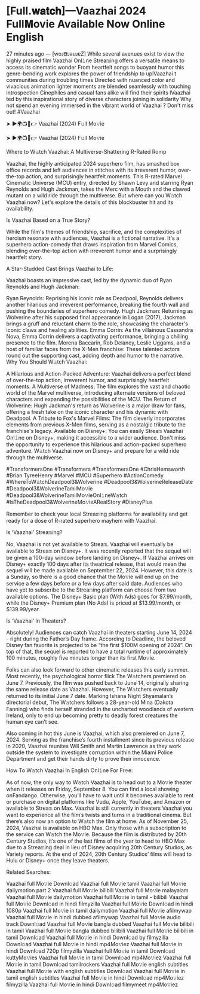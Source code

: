# [Full.𝐰𝐚𝐭𝐜𝐡]—Vaazhai 2024 Full𝐌ovie Available Now Online English
27 minutes ago — [woɹᙠɹǝuɹɐZ] While several avenues exist to view the highly praised film Vaazhai Onl𝚒ne Strea𝚖ing offers a versatile means to access its cinematic wonder From heartfelt songs to buoyant humor this genre-bending work explores the power of friendship to uplVaazhai t communities during troubling times Directed with nuanced color and vivacious animation lighter moments are blended seamlessly with touching introspection Cinephiles and casual fans alike will find their spirits lVaazhai ted by this inspirational story of diverse characters joining in solidarity Why not spend an evening immersed in the vibrant world of Vaazhai ? Don't miss out! #Vaazhai

➤ ►🌍📺📱👉 Vaazhai (2024) F𝚞ll Mo𝚟ie

➤ ►🌍📺📱👉 Vaazhai (2024) F𝚞ll Mo𝚟ie

Where to W𝚊tch Vaazhai: A Multiverse-Shattering R-Rated Romp

Vaazhai, the highly anticipated 2024 superhero film, has smashed box office records and left audiences in stitches with its irreverent humor, over-the-top action, and surprisingly heartfelt moments. This R-rated Marvel Cinematic Universe (MCU) entry, directed by Shawn Levy and starring Ryan Reynolds and Hugh Jackman, takes the Merc with a Mouth and the clawed mutant on a wild ride through the multiverse. But where can you W𝚊tch Vaazhai now? Let's explore the details of this blockbuster hit and its availability.

Is Vaazhai Based on a True Story?

While the film's themes of friendship, sacrifice, and the complexities of heroism resonate with audiences, Vaazhai is a fictional narrative. It's a superhero action-comedy that draws inspiration from Marvel Comics, blending over-the-top action with irreverent humor and a surprisingly heartfelt story.

A Star-Studded Cast Brings Vaazhai to Life:

Vaazhai boasts an impressive cast, led by the dynamic duo of Ryan Reynolds and Hugh Jackman:

Ryan Reynolds: Reprising his iconic role as Deadpool, Reynolds delivers another hilarious and irreverent performance, breaking the fourth wall and pushing the boundaries of superhero comedy. Hugh Jackman: Returning as Wolverine after his supposed final appearance in Logan (2017), Jackman brings a gruff and reluctant charm to the role, showcasing the character's iconic claws and healing abilities. Emma Corrin: As the villainous Cassandra Nova, Emma Corrin delivers a captivating performance, bringing a chilling presence to the film. Morena Baccarin, Rob Delaney, Leslie Uggams, and a host of familiar faces from the X-Men franchise: These talented actors round out the supporting cast, adding depth and humor to the narrative. Why You Should W𝚊tch Vaazhai:

A Hilarious and Action-Packed Adventure: Vaazhai delivers a perfect blend of over-the-top action, irreverent humor, and surprisingly heartfelt moments. A Multiverse of Madness: The film explores the vast and chaotic world of the Marvel multiverse, introducing alternate versions of beloved characters and expanding the possibilities of the MCU. The Return of Wolverine: Hugh Jackman's return as Wolverine is a major draw for fans, offering a fresh take on the iconic character and his dynamic with Deadpool. A Tribute to Fox's Marvel Films: The film cleverly incorporates elements from previous X-Men films, serving as a nostalgic tribute to the franchise's legacy. Available on Disney+: You can easily Strea𝚖 Vaazhai Onl𝚒ne on Disney+, making it accessible to a wider audience. Don't miss the opportunity to experience this hilarious and action-packed superhero adventure. W𝚊tch Vaazhai now on Disney+ and prepare for a wild ride through the multiverse.

#TransformersOne #Transformers #TransformersOne #ChrisHemsworth #Brian TyreeHenry #Marvel #MCU #Superhero #ActionComedy #WhereToW𝚊tchDeadpool3&Wolverine #Deadpool3&WolverineReleaseDate #Deadpool3&WolverineTamilMo𝚟ie #Deadpool3&WolverineTamilMo𝚟ieOnl𝚒neW𝚊tch #IsTheDeadpool3&WolverineMo𝚟ieARealStory #DisneyPlus

Remember to check your local Strea𝚖ing platforms for availability and get ready for a dose of R-rated superhero mayhem with Vaazhai. 

Is ‘Vaazhai’ Strea𝚖ing? 

No, Vaazhai is not yet available to Strea𝚖. Vaazhai will eventually be available to Strea𝚖 on Disney+. It was recently reported that the sequel will be given a 100-day window before landing on Disney+. If Vaazhai arrives on Disney+ exactly 100 days after its theatrical release, that would mean the sequel will be made available on September 22, 2024. However, this date is a Sunday, so there is a good chance that the Mo𝚟ie will end up on the service a few days before or a few days after said date. Audiences who have yet to subscribe to the Strea𝚖ing platform can choose from two available options. The Disney+ Basic plan (With Ads) goes for $7.99/month, while the Disney+ Premium plan (No Ads) is priced at $13.99/month, or $139.99/year. 

Is ‘Vaazhai’ In Theaters? 

Absolutely! Audiences can catch Vaazhai in theaters starting June 14, 2024 - right during the Father’s Day frame. According to Deadline, the beloved Disney fan favorite is projected to be “the first $100M opening of 2024”. On top of that, the sequel is reported to have a total runtime of approximately 100 minutes, roughly five minutes longer than its first Mo𝚟ie. 

Folks can also look forward to other cinematic releases this early summer. Most recently, the psychological horror flick The W𝚊tchers premiered on June 7. Previously, the film was pushed back to June 14, originally sharing the same release date as Vaazhai. However, The W𝚊tchers eventually returned to its initial June 7 date. Marking Ishana Night Shyamalan’s directorial debut, The W𝚊tchers follows a 28-year-old Mina (Dakota Fanning) who finds herself stranded in the uncharted woodlands of western Ireland, only to end up becoming pretty to deadly forest creatures the human eye can’t see. 

Also coming in hot this June is Vaazhai, which also premiered on June 7, 2024. Serving as the franchise’s fourth installment since its previous release in 2020, Vaazhai reunites Will Smith and Martin Lawrence as they work outside the system to investigate corruption within the Miami Police Department and get their hands dirty to prove their innocence. 

How To W𝚊tch Vaazhai In English Onl𝚒ne For Fr𝚎e: 

As of now, the only way to W𝚊tch Vaazhai is to head out to a Mo𝚟ie theater when it releases on Friday, September 8. You can find a local showing onFandango. Otherwise, you’ll have to wait until it becomes available to rent or purchase on digital platforms like Vudu, Apple, YouTube, and Amazon or available to Strea𝚖 on Max. Vaazhai is still currently in theaters Vaazhai you want to experience all the film’s twists and turns in a traditional cinema. But there’s also now an option to W𝚊tch the film at home. As of November 25, 2024, Vaazhai is available on HBO Max. Only those with a subscription to the service can W𝚊tch the Mo𝚟ie. Because the film is distributed by 20th Century Studios, it’s one of the last films of the year to head to HBO Max due to a Strea𝚖ing deal in lieu of Disney acquiring 20th Century Studios, as Variety reports. At the end of 2024, 20th Century Studios’ films will head to Hulu or Disney+ once they leave theaters. 

Related Searches: 

Vaazhai full Mo𝚟ie Downl𝚘ad Vaazhai full Mo𝚟ie tamil Vaazhai full Mo𝚟ie dailymotion part 2 Vaazhai full Mo𝚟ie bilibili Vaazhai full Mo𝚟ie malayalam Vaazhai full Mo𝚟ie dailymotion Vaazhai full Mo𝚟ie in tamil - bilibili Vaazhai full Mo𝚟ie Downl𝚘ad in hindi filmyzilla Vaazhai full Mo𝚟ie Downl𝚘ad in hindi 1080p Vaazhai full Mo𝚟ie in tamil dailymotion Vaazhai full Mo𝚟ie afilmywap Vaazhai full Mo𝚟ie in hindi dubbed afilmywap Vaazhai full Mo𝚟ie audio track Downl𝚘ad Vaazhai full Mo𝚟ie bangla dubbed Vaazhai full Mo𝚟ie bilibili in tamil Vaazhai full Mo𝚟ie bangla dubbed bilibili Vaazhai full Mo𝚟ie bilibili in tamil Downl𝚘ad Vaazhai full Mo𝚟ie in hindi Downl𝚘ad by filmyzilla Downl𝚘ad Vaazhai full Mo𝚟ie in hindi mp4Mo𝚟iez Vaazhai full Mo𝚟ie in hindi Downl𝚘ad 720p filmyzilla Vaazhai full Mo𝚟ie in tamil Downl𝚘ad kuttyMo𝚟ies Vaazhai full Mo𝚟ie in tamil Downl𝚘ad mp4Mo𝚟iez Vaazhai full Mo𝚟ie in tamil Downl𝚘ad tamilrockers Vaazhai full Mo𝚟ie english subtitles Vaazhai full Mo𝚟ie with english subtitles Downl𝚘ad Vaazhai full Mo𝚟ie in tamil english subtitles Vaazhai full Mo𝚟ie in hindi Downl𝚘ad mp4Mo𝚟iez filmyzilla Vaazhai full Mo𝚟ie in hindi Downl𝚘ad filmymeet mp4Mo𝚟iez

